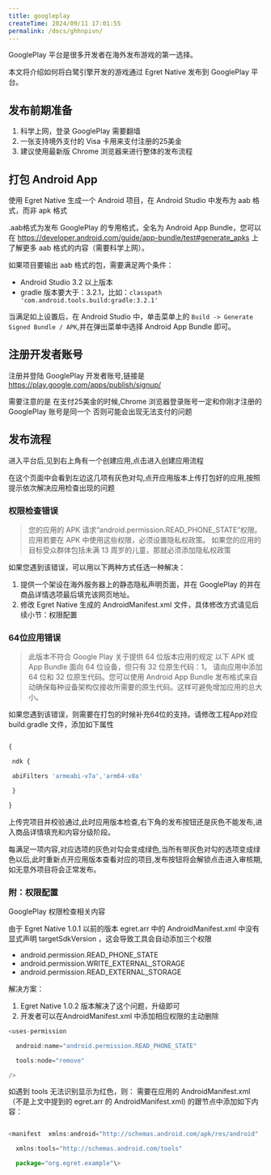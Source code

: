 ```yaml
---
title: googleplay
createTime: 2024/09/11 17:01:55
permalink: /docs/ghhnpivn/
---
```

GooglePlay 平台是很多开发者在海外发布游戏的第一选择。

本文将介绍如何将白鹭引擎开发的游戏通过 Egret Native 发布到 GooglePlay 平台。

## 发布前期准备[​](#发布前期准备 "发布前期准备的直接链接")

1.  科学上网，登录 GooglePlay 需要翻墙
2.  一张支持境外支付的 Visa 卡用来支付注册的25美金
3.  建议使用最新版 Chrome 浏览器来进行整体的发布流程

## 打包 Android App[​](#打包-android-app "打包 Android App的直接链接")

使用 Egret Native 生成一个 Android 项目，在 Android Studio 中发布为 aab 格式，而非 apk 格式

.aab格式为发布 GooglePlay 的专用格式，全名为 Android App Bundle，您可以在 https://developer.android.com/guide/app-bundle/test#generate_apks 上了解更多 aab 格式的内容（需要科学上网）。

如果项目要输出 aab 格式的包，需要满足两个条件：

- Android Studio 3.2 以上版本
- gradle 版本要大于：3.2.1，比如：`classpath 'com.android.tools.build:gradle:3.2.1'`

当满足如上设置后，在 Android Studio 中，单击菜单上的 `Build -> Generate Signed Bundle / APK`,并在弹出菜单中选择 Android App Bundle 即可。

## 注册开发者账号[​](#注册开发者账号 "注册开发者账号的直接链接")

注册并登陆 GooglePlay 开发者账号,链接是 https://play.google.com/apps/publish/signup/

需要注意的是 在支付25美金的时候,Chrome 浏览器登录账号一定和你刚才注册的 GooglePlay 账号是同一个 否则可能会出现无法支付的问题

## 发布流程[​](#发布流程 "发布流程的直接链接")

进入平台后,见到右上角有一个创建应用,点击进入创建应用流程

在这个页面中会看到左边这几项有灰色对勾,点开应用版本上传打包好的应用,按照提示依次解决应用检查出现的问题

### 权限检查错误[​](#权限检查错误 "权限检查错误的直接链接")

> 您的应用的 APK 请求“android.permission.READ_PHONE_STATE”权限。应用若要在 APK 中使用这些权限，必须设置隐私权政策。 如果您的应用的目标受众群体包括未满 13 周岁的儿童，那就必须添加隐私权政策

如果您遇到该错误，可以用以下两种方式任选一种解决：

1.  提供一个架设在海外服务器上的静态隐私声明页面，并在 GooglePlay 的并在商品详情选项最后填充该网页地址。
2.  修改 Egret Native 生成的 AndroidManifest.xml 文件，具体修改方式请见后续小节：权限配置

### 64位应用错误[​](#64位应用错误 "64位应用错误的直接链接")

> 此版本不符合 Google Play 关于提供 64 位版本应用的规定 以下 APK 或 App Bundle 面向 64 位设备，但只有 32 位原生代码：1。 请向应用中添加 64 位和 32 位原生代码。您可以使用 Android App Bundle 发布格式来自动确保每种设备架构仅接收所需要的原生代码。这样可避免增加应用的总大小。

如果您遇到该错误，则需要在打包的时候补充64位的支持。请修改工程App对应build.gradle 文件，添加如下属性

```js

{

 ndk {

 abiFilters 'armeabi-v7a','arm64-v8a'

 }

}

```

上传完项目并校验通过,此时应用版本检查,右下角的发布按钮还是灰色不能发布,进入商品详情填充和内容分级阶段。

每满足一项内容,对应选项的灰色对勾会变成绿色,当所有带灰色对勾的选项变成绿色以后,此时重新点开应用版本查看对应的项目,发布按钮将会解锁点击进入审核期,如无意外项目将会正常发布。

### 附：权限配置[​](#附权限配置 "附：权限配置的直接链接")

GooglePlay 权限检查相关内容

由于 Egret Native 1.0.1 以前的版本 egret.arr 中的 AndroidManifest.xml 中没有显式声明 targetSdkVersion ，这会导致工具会自动添加三个权限

- android.permission.READ_PHONE_STATE
- android.permission.WRITE_EXTERNAL_STORAGE
- android.permission.READ_EXTERNAL_STORAGE

解决方案：

1.  Egret Native 1.0.2 版本解决了这个问题，升级即可
2.  开发者可以在AndroidManifest.xml 中添加相应权限的主动删除

```js
<uses-permission

  android:name="android.permission.READ_PHONE_STATE"

  tools:node="remove"

/>
```

如遇到 tools 无法识别显示为红色，则： 需要在应用的 AndroidManifest.xml（不是上文中提到的 egret.arr 的 AndroidManifest.xml) 的跟节点中添加如下内容：

```js

<manifest  xmlns:android="http://schemas.android.com/apk/res/android"

  xmlns:tools="http://schemas.android.com/tools"

  package="org.egret.example"\>

```
